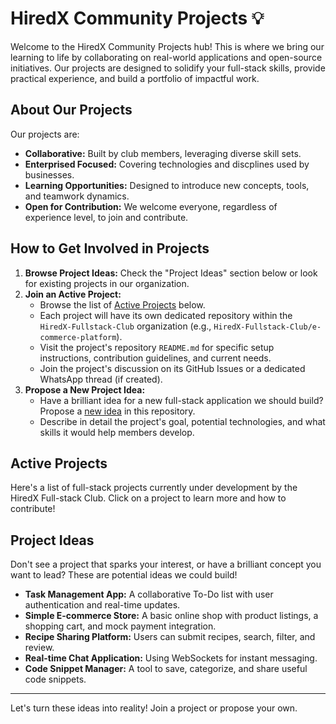 # HiredX Community Projects 💡
 
Welcome to the HiredX Community Projects hub! This is where we bring our learning to life by collaborating on real-world applications and open-source initiatives. Our projects are designed to solidify your full-stack skills, provide practical experience, and build a portfolio of impactful work.
 
## About Our Projects
 
Our projects are:
* **Collaborative:** Built by club members, leveraging diverse skill sets.
* **Enterprised Focused:** Covering technologies and discplines used by businesses.
* **Learning Opportunities:** Designed to introduce new concepts, tools, and teamwork dynamics.
* **Open for Contribution:** We welcome everyone, regardless of experience level, to join and contribute.
 
## How to Get Involved in Projects
 
1.  **Browse Project Ideas:** Check the "Project Ideas" section below or look for existing projects in our organization.
2.  **Join an Active Project:**
    * Browse the list of [Active Projects](#active-projects) below.
    * Each project will have its own dedicated repository within the `HiredX-Fullstack-Club` organization (e.g., `HiredX-Fullstack-Club/e-commerce-platform`).
    * Visit the project's repository `README.md` for specific setup instructions, contribution guidelines, and current needs.
    * Join the project's discussion on its GitHub Issues or a dedicated WhatsApp thread (if created).
3.  **Propose a New Project Idea:**
    * Have a brilliant idea for a new full-stack application we should build? Propose a [new idea](https://github.com/HiredX-Community/projects/issues/new?template=project-idea.yml) in this repository.
    * Describe in detail the project's goal, potential technologies, and what skills it would help members develop.
 
## Active Projects
 
Here's a list of full-stack projects currently under development by the HiredX Full-stack Club. Click on a project to learn more and how to contribute!
 

## Project Ideas
 
Don't see a project that sparks your interest, or have a brilliant concept you want to lead? These are potential ideas we could build!
 
* **Task Management App:** A collaborative To-Do list with user authentication and real-time updates.
* **Simple E-commerce Store:** A basic online shop with product listings, a shopping cart, and mock payment integration.
* **Recipe Sharing Platform:** Users can submit recipes, search, filter, and review.
* **Real-time Chat Application:** Using WebSockets for instant messaging.
* **Code Snippet Manager:** A tool to save, categorize, and share useful code snippets.
 
---
 
Let's turn these ideas into reality! Join a project or propose your own.
